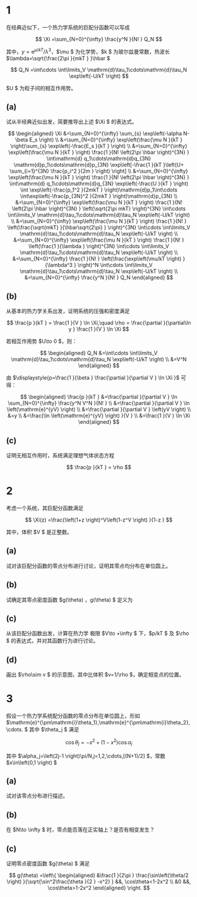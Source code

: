 # 1

在经典近似下，一个热力学系统的巨配分函数可以写成

$$
\Xi
=\sum_{N=0}^{\infty} \frac{y^N }{N! } Q_N
$$

其中，$y=\mathrm{e}^{\mu/kT}/\lambda^3$，$\mu $ 为化学势，$k $ 为玻尔兹曼常数，热波长 $\lambda=\sqrt{\frac{2\pi }{mkT } }\hbar $

$$
Q_N
=\int\cdots \int\limits_V \mathrm{d}\tau_1\cdots\mathrm{d}\tau_N \exp\left(-U/kT \right)
$$

$U $ 为粒子间的相互作用势。

## (a)

试从半经典近似出发，简要推导出上述 $\Xi $ 的表达式。

$$
\begin{aligned}
\Xi
&=\sum_{N=0}^{\infty} \sum_{s} \exp\left(-\alpha N-\beta E_s \right) \\
&=\sum_{N=0}^{\infty} \exp\left(\frac{\mu N }{kT }  \right)\sum_{s} \exp\left(-\frac{E_s }{kT }  \right) \\
&=\sum_{N=0}^{\infty} \exp\left(\frac{\mu N }{kT }  \right) \frac{1 }{N! \left(2\pi \hbar \right)^{3N} } \int\mathrm{d} q_1\cdots\mathrm{d}q_{3N} \mathrm{d}p_1\cdots\mathrm{d}p_{3N} \exp\left[-\frac{1 }{kT }\left(U+ \sum_{i=1}^{3N} \frac{p_i^2 }{2m } \right) \right] \\
&=\sum_{N=0}^{\infty} \exp\left(\frac{\mu N }{kT }  \right) \frac{1 }{N! \left(2\pi \hbar \right)^{3N} } \int\mathrm{d} q_1\cdots\mathrm{d}q_{3N} \exp\left(-\frac{U }{kT }  \right) \int \exp\left(-\frac{p_1^2 }{2mkT }  \right)\mathrm{d}p_1\int\cdots \int\exp\left(-\frac{p_{3N}^2 }{2mkT }  \right)\mathrm{d}p_{3N} \\
&=\sum_{N=0}^{\infty} \exp\left(\frac{\mu N }{kT }  \right) \frac{1 }{N! \left(2\pi \hbar \right)^{3N} } \left(\sqrt{2\pi mkT} \right)^{3N} \int\cdots \int\limits_V \mathrm{d}\tau_1\cdots\mathrm{d}\tau_N \exp\left(-U/kT \right) \\
&=\sum_{N=0}^{\infty} \exp\left(\frac{\mu N }{kT }  \right) \frac{1 }{N! } \left(\frac{\sqrt{mkT} }{\hbar\sqrt{2\pi} }  \right)^{3N} \int\cdots \int\limits_V \mathrm{d}\tau_1\cdots\mathrm{d}\tau_N \exp\left(-U/kT \right) \\
&=\sum_{N=0}^{\infty} \exp\left(\frac{\mu N }{kT }  \right) \frac{1 }{N! } \left(\frac{1 }{\lambda }   \right)^{3N} \int\cdots \int\limits_V \mathrm{d}\tau_1\cdots\mathrm{d}\tau_N \exp\left(-U/kT \right) \\
&=\sum_{N=0}^{\infty} \frac{1 }{N! } \left(\frac{\exp\left(\mu/kT \right) }{\lambda^3  } \right)^N  \int\cdots \int\limits_V \mathrm{d}\tau_1\cdots\mathrm{d}\tau_N \exp\left(-U/kT \right) \\
&=\sum_{N=0}^{\infty} \frac{y^N }{N! } Q_N
\end{aligned}
$$

## (b)

从基本的热力学关系出发，证明系统的压强和密度满足

$$
\frac{p }{kT } = \frac{1 }{V } \ln \Xi,\quad
\rho = \frac{\partial }{\partial\ln y } \frac{1 }{V } \ln \Xi
$$

若相互作用势 $U\to 0 $，则：

$$
\begin{aligned}
Q_N
&=\int\cdots \int\limits_V \mathrm{d}\tau_1\cdots\mathrm{d}\tau_N \exp\left(-U/kT \right) \\
&=V^N
\end{aligned}
$$

由 $\displaystyle{p=\frac{1 }{\beta } \frac{\partial }{\partial V } \ln \Xi }$ 可得：

$$
\begin{aligned}
\frac{p }{kT } 
&=\frac{\partial  }{\partial V } \ln \sum_{N=0}^{\infty} \frac{y^N V^N }{N! } \\
&=\frac{\partial  }{\partial V } \ln \left(\mathrm{e}^{yV} \right) \\
&=\frac{\partial }{\partial V } \left(yV \right) \\
&=y \\
&=\frac{\ln \left(\mathrm{e}^{yV} \right) }{V } \\
&=\frac{1 }{V } \ln \Xi
\end{aligned}
$$

## (c)

证明无相互作用时，系统满足理想气体状态方程

$$
\frac{p }{kT } = \rho
$$

# 2

考虑一个系统，其巨配分函数满足

$$
\Xi(z)
=\frac{\left(1+z \right)^V\left(1-z^V \right) }{1-z } 
$$

其中，体积 $V $ 是正整数。

## (a)

试对该巨配分函数的零点分布进行讨论，证明其零点均分布在单位圆上。

## (b)

试确定其零点密度函数 $g(\theta) $，$g(\theta) $ 定义为

## (c)

从该巨配分函数出发，计算在热力学 极限 $V\to +\infty $ 下，$p/kT $ 及 $\rho $ 的表达式，并对其函数行为进行讨论。

## (d)

画出 $\rho\sim v $ 的示意图，其中比体积 $v=1/\rho $，确定相变点的位置。




# 3

假设一个热力学系统配分函数的零点分布在单位圆上，形如 $\mathrm{e}^{\pm\mathrm{i}\theta_1},\mathrm{e}^{\pm\mathrm{i}\theta_2},\cdots. $ 其中 $\theta_j $ 满足

$$
\cos\theta_j
=-x^2+\left(1-x^2 \right)\cos\alpha_j
$$

其中 $\alpha_j=\left(2j-1 \right)\pi/N,j=1,2,\cdots,[(N+1)/2] $，常数 $x\in\left(0,1 \right) $

## (a)

试对该零点分布进行描述。

## (b)

在 $N\to \infty $ 时，零点能否落在正实轴上？是否有相变发生？

## (c)

证明零点密度函数 $g(\theta) $ 满足

$$
g(\theta)
=\left\{
\begin{aligned}
&\frac{1 }{2\pi } \frac{\sin\left(\theta/2 \right) }{\sqrt{\sin^2\frac{\theta }{2 } -x^2} } &&, \cos\theta<1-2x^2 \\
&0 &&, \cos\theta>1-2x^2
\end{aligned}
\right.
$$

